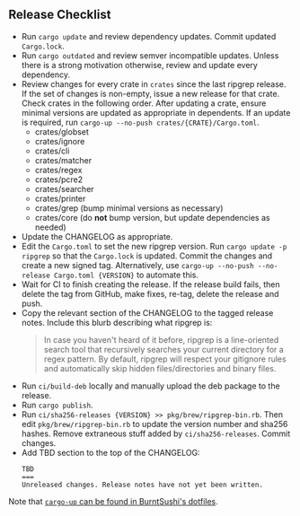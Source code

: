 Release Checklist
-----------------
* Run `cargo update` and review dependency updates. Commit updated
  `Cargo.lock`.
* Run `cargo outdated` and review semver incompatible updates. Unless there is
  a strong motivation otherwise, review and update every dependency.
* Review changes for every crate in `crates` since the last ripgrep release.
  If the set of changes is non-empty, issue a new release for that crate. Check
  crates in the following order. After updating a crate, ensure minimal
  versions are updated as appropriate in dependents. If an update is required,
  run `cargo-up --no-push crates/{CRATE}/Cargo.toml`.
    * crates/globset
    * crates/ignore
    * crates/cli
    * crates/matcher
    * crates/regex
    * crates/pcre2
    * crates/searcher
    * crates/printer
    * crates/grep (bump minimal versions as necessary)
    * crates/core (do **not** bump version, but update dependencies as needed)
* Update the CHANGELOG as appropriate.
* Edit the `Cargo.toml` to set the new ripgrep version. Run
  `cargo update -p ripgrep` so that the `Cargo.lock` is updated. Commit the
  changes and create a new signed tag. Alternatively, use
  `cargo-up --no-push --no-release Cargo.toml {VERSION}` to automate this.
* Wait for CI to finish creating the release. If the release build fails, then
  delete the tag from GitHub, make fixes, re-tag, delete the release and push.
* Copy the relevant section of the CHANGELOG to the tagged release notes.
  Include this blurb describing what ripgrep is:
  > In case you haven't heard of it before, ripgrep is a line-oriented search
  > tool that recursively searches your current directory for a regex pattern.
  > By default, ripgrep will respect your gitignore rules and automatically
  > skip hidden files/directories and binary files.
* Run `ci/build-deb` locally and manually upload the deb package to the
  release.
* Run `cargo publish`.
* Run `ci/sha256-releases {VERSION} >> pkg/brew/ripgrep-bin.rb`. Then edit
  `pkg/brew/ripgrep-bin.rb` to update the version number and sha256 hashes.
  Remove extraneous stuff added by `ci/sha256-releases`. Commit changes.
* Add TBD section to the top of the CHANGELOG:
  ```
  TBD
  ===
  Unreleased changes. Release notes have not yet been written.
  ```

Note that
[`cargo-up` can be found in BurntSushi's dotfiles](https://github.com/BurntSushi/dotfiles/blob/master/bin/cargo-up).
